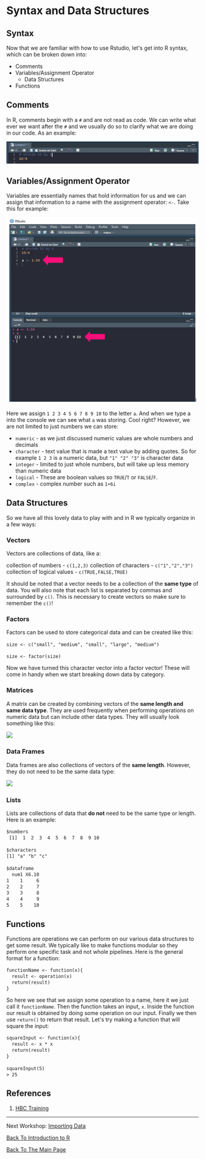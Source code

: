 # Syntax and Data Structures

## Syntax

Now that we are familiar with how to use Rstudio, let's get into R syntax, which can be broken down into:

* Comments 
* Variables/Assignment Operator
  *  Data Structures
* Functions

## Comments

In R, comments begin with a ```#``` and are not read as code. We can write what ever we want after the ```#``` and we usually do so to clarify what we are doing in our code. As an example:

![](images/comment.PNG)

## Variables/Assignment Operator

Variables are essentially names that hold information for us and we can assign that information to a name with the assignment operator: ```<-```. Take this for example:

![](images/assign.PNG)

Here we assign ```1 2 3 4 5 6 7 8 9 10``` to the letter ```a```. And when we type a into the console we can see what ```a``` was storing. Cool right? However, we are not limited to just numbers we can store:

* ```numeric``` - as we just discussed numeric values are whole numbers and decimals
* ```character``` - text value that is made a text value by adding quotes. So for example ```1 2 3``` is a numeric data, but ```"1" "2" "3"``` is character data
* ```integer``` - limited to just whole numbers, but will take up less memory than numeric data
* ```logical``` - These are boolean values so ```TRUE```/```T``` or ```FALSE```/```F```.
* ```complex``` - complex number such as ```1+6i```

## Data Structures

So we have all this lovely data to play with and in R we typically organize in a few ways:

### Vectors

Vectors are collections of data, like a:

  collection of numbers - ```c(1,2,3)```
  collection of characters -  ```c("1","2","3")```
  collection of logical values - ```c(TRUE,FALSE,TRUE)```

It should be noted that a vector needs to be a collection of the **same type** of data. You will also note that each list is separated by commas and surrounded by ```c()```. This is necessary to create vectors so make sure to remember the ```c()```!

### Factors

Factors can be used to store categorical data and can be created like this:

  ```size <- c("small", "medium", "small", "large", "medium")```
  
  ```size <- factor(size)```
  
Now we have turned this character vector into a factor vector! These will come in handy when we start breaking down data by category.

### Matrices

A matrix can be created by combining vectors of the **same length and same data type**. They are used frequently when performing operations on numeric data but can include other data types. They will usually look something like this:

![](images/matrix.PNG)

### Data Frames

Data frames are also collections of vectors of the **same length**. However, they do not need to be the same data type:

![](images/df.PNG)

### Lists

Lists are collections of data that **do not** need to be the same type or length. Here is an example:

```
$numbers
 [1]  1  2  3  4  5  6  7  8  9 10

$characters
[1] "a" "b" "c"

$dataframe
  num1 X6.10
1    1     6
2    2     7
3    3     8
4    4     9
5    5    10
```

## Functions

Functions are operations we can perform on our various data structures to get some result. We typically like to make functions modular so they perform one specific task and not whole pipelines. Here is the general format for a function:

```
functionName <- function(x){
  result <- operation(x)
  return(result)
}
```

So here we see that we assign some operation to a name, here it we just call it ```functionName```. Then the function takes an input, ```x```. Inside the function our result is obtained by doing some operation on our input. Finally we then use ```return()``` to return that result. Let's try making a function that will square the input:

```
squareInput <- function(x){
  result <- x * x
  return(result)
}

squareInput(5)
> 25
```

## References

1. [HBC Training](https://hbctraining.github.io/Intro-to-R-flipped/schedules/links-to-lessons.html)


_________________________________________________________________________________________________________________________________________________________________________________

Next Workshop: [Importing Data](../ImportingData/ImportingData.md)

[Back To Introduction to R](../IntroToR.md)

[Back To The Main Page](../../index.md)
